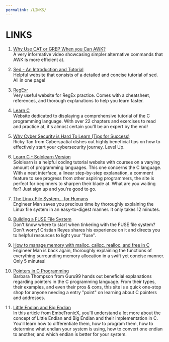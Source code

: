 ```yaml
---
permalink: /LINKS/
---
```


# LINKS

1. [Why Use CAT or GREP When you Can AWK?](https://www.youtube.com/watch?v=8q8DHmA9puw)<br>
A very informative video showcasing simpler alternative commands that AWK is more efficient at.

2. [Sed - An Introduction and Tutorial](https://www.grymoire.com/Unix/Sed.html)<br>
Helpful website that consists of a detailed and concise tutorial of sed. 
All in one page!

3. [RegExr](https://regexr.com/)<br>
Very useful website for RegEx practice.
Comes with a cheatsheet, references, and thorough explanations to help you learn faster.

4. [Learn C](https://www.learn-c.org/)<br>
Website dedicated to displaying a comprehensive tutorial of the C programming language.
With over 22 chapters and exercises to read and practice at, it's almost certain you'll be an expert by the end!

5. [Why Cyber Security is Hard To Learn (Tips for Success)](https://www.youtube.com/watch?v=vI79qT4lcfA)<br>
Ricky Tan from Cyberspatial dishes out highly beneficial tips on how to effectively start your cybersecurity journey.
Level Up.

6. [Learn C - Sololearn Version](https://www.sololearn.com/learning/1089)<br>
Sololearn is a helpful coding tutorial website with courses on a varying amount of programming languages. This one concerns the C language.
With a neat interface, a linear step-by-step explanation, a comment feature to see progress from other aspiring programmers,
the site is perfect for beginners to sharpen their blade at.
What are you waiting for? Just sign up and you're good to go.

7. [The Linux File System... for Humans](https://www.youtube.com/watch?v=UFIoRLqhFpo)<br>
Engineer Man saves you precious time by thoroughly explaining the Linux file system in an easy-to-digest manner.
It only takes 12 minutes.

8. [Building a FUSE File System](https://medium.com/@cris178/building-a-fuse-file-system-ee8f90fd0a2f)<br>
Don't know where to start when tinkering with the FUSE file system? Don't worry!
Cristian Reyes shares his experience on it and directs you to helpful resources to light your "fuse".

9. [How to manage memory with malloc, calloc, realloc, and free in C](https://www.youtube.com/watch?v=lQP4X3odvHE)<br>
Engineer Man is back again, thoroughly explaining the functions of everything surrounding memory allocation in a swift yet concise manner. Only 5 minutes!

10. [Pointers in C Programming](https://www.guru99.com/c-pointers.html)<br>
Barbara Thompson from Guru99 hands out beneficial explanations regarding pointers in the C programming language.
From their types, their examples, and even their pros & cons, this site is a quick one-stop shop for anyone needing a entry "point" on learning about C pointers and addresses.

11. [Little Endian and Big Endian](https://embetronicx.com/tutorials/p_language/c/little-endian-and-big-endian/)<br>
In this article from EmbeTronicX, you'll understand a lot more about the concept of Little Endian and Big Endian and their implementation in C.
You'll learn how to differentiate them, how to program them, how to determine what endian your system is using,  how to convert one endian to another, and which endian is better for your system.
